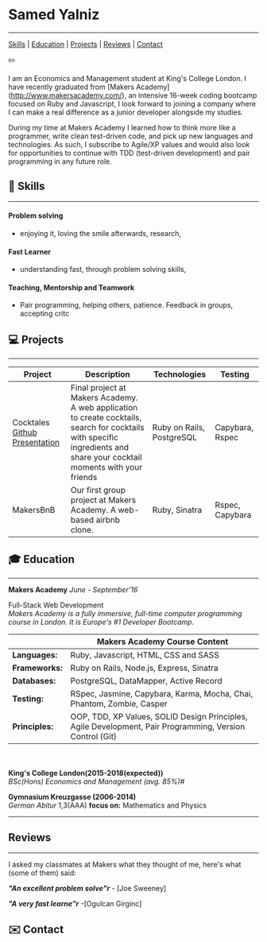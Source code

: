 # Samed Yalniz
----------
[Skills](#skills) | [Education](#education) | [Projects](#projects) | [Reviews](#reviews) | [Contact](#contact)

:pencil2: 


I am an Economics and Management student at King's College London. I have recently graduated from [Makers Academy] (http://www.makersacademy.com/), an intensive 16-week coding bootcamp focused on Ruby and Javascript, I look forward to joining a company where I can make a real difference as a junior developer alongside my studies.


During my time at Makers Academy I learned how to think more like a programmer, write clean test-driven code, and pick up new languages and technologies. As such, I subscribe to Agile/XP values and would also look for opportunities to continue with TDD (test-driven development) and pair programming in any future role.


## :book: <a name="skills">Skills</a>
------
#### Problem solving
- enjoying it, loving the smile afterwards, research, 

#### Fast Learner
- understanding fast, through problem solving skills, 

#### Teaching, Mentorship and Teamwork
- Pair programming, helping others, patience. Feedback in groups, accepting critc




## :computer: <a name="projects">Projects</a>
------------
| Project | Description | Technologies | Testing |
|---|---|---|---|
| Cocktales  [Github](https://github.com/Cocktales/cocktales) [Presentation](https://www.youtube.com/watch?v=ctKEx68N7DU)| Final project at Makers Academy. A web application to create cocktails, search for cocktails with specific ingredients and share your cocktail moments with your friends | Ruby on Rails, PostgreSQL | Capybara, Rspec |
| MakersBnB |  Our first group project at Makers Academy. A web-based airbnb clone. | Ruby, Sinatra | Rspec, Capybara |  

## :mortar_board: <a name="education">Education</a>
---------
**Makers Academy** _June - September'16_<br>

Full-Stack Web Development <br>
_Makers Academy is a fully immersive, full-time computer programming course in London. It is Europe's #1 Developer Bootcamp._

| | Makers Academy Course Content|
|---|---|
| **Languages:** | Ruby, Javascript, HTML, CSS and SASS |
| **Frameworks:** | Ruby on Rails, Node.js, Express, Sinatra |
| **Databases:** | PostgreSQL, DataMapper, Active Record |
| **Testing:** | RSpec, Jasmine, Capybara, Karma, Mocha, Chai, Phantom, Zombie, Casper
|**Principles:** | OOP, TDD, XP Values, SOLID Design Principles, Agile Development, Pair Programming, Version Control (Git)

<br> <br>
**King's College London(2015-2018(expected))**<br>
_BSc(Hons) Economics and Management (avg. 85%)#_ <br>

**Gymnasium Kreuzgasse (2006-2014)**<br>
_German Abitur_ 1,3(AAA)
**focus on:** Mathematics and Physics


----------


## <a name="reviews">Reviews</a>
------
I asked my classmates at Makers what they thought of me, here's what (some of them) said:

___"An excellent problem solve"r___ - [Joe Sweeney]

___"A very fast learne"r___  -[Ogulcan Girginc]



## :envelope: <a name="contact">Contact</a>

